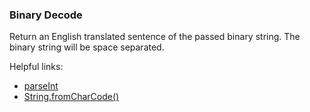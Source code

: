 ### Binary Decode

Return an English translated sentence of the passed binary string.
The binary string will be space separated.


Helpful links:
* [parseInt](https://developer.mozilla.org/en-US/docs/Web/JavaScript/Reference/Global_Objects/parseInt)
* [String.fromCharCode()](https://developer.mozilla.org/en-US/docs/Web/JavaScript/Reference/Global_Objects/String/fromCharCode)
